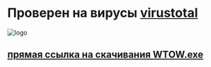 # Проверен на вирусы [virustotal](https://www.virustotal.com)
![logo](https://virustotalcloud.appspot.com/static/img/logo.png)


## [прямая ссылка на скачивания WTOW.exe](https://Wol4ik.github.io/games/where_they_once_were/WTOW.exe)
